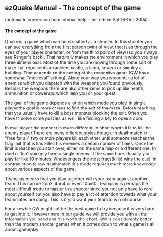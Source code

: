 ## ezQuake Manual - The concept of the game
(automatic conversion from internal help - last edited Sat 16-Oct-2004)

#### The concept of the game


Quake is a game which can be classified as a shooter. In this shooter you can see everything from the first person point of view, that is as through the eyes of your player character, or from the third point of view (so you always see Ranger's back). That naturally makes the environment in which you play three dimensional. Most of the time you are moving through some sort of maze that represents an ancient castle, a tomb, sewers or simpley a building. That depends on the setting of the respective game (QW has a somewhat "medieval" setting). Along your way you encounter a lot of enemies which you dispatch with the weapons you found previously. Besides the weapons there are also other items to pick up like health, ammunition or powerups which help you on your quest.

The goal of the game depends a lot on which mode you play. In single player the goal is more or less to find the exit of the maze. Before reaching that you usually have to kill a boss monster blocking the exit. Often you have to solve some puzzles as well, like finding a key to open a door.


In multiplayer the concept is much different. In short words it is to kill the enemy player.There are many different styles though. In deathmatch or "free for all" two or more players kill each other until someone reaches the fraglimit that is has killed his enemies a certain number of times. Once the limit is reached you start over, either on the same map or a different one. In duel or 1on1 you only have a single enemy at the same time. Usually you play for like 10 minutes. Whoever gets the most frags(kills) wins the duel. In contradiction to raw deathmatch this mode requires much more knowledge about various aspects of the game.

Teamplay means that you play together with your team against another team. This can be 2on2, 4on4 or even 10on10. Teamplay is perhaps the most difficult mode to master in a shooter since you not only have to care about yourself but you also have to pay a lot of attention towards what your teammates are doing. This is if you want your team to win of course.


For a newbie QW might not be the best game to try because it is very hard to get into it. However here in our guide we will provide you with all the information you need and it is worth the effort. QW is considerably better than the modern shooter games when it comes down to what a game is all about: gameplay.
